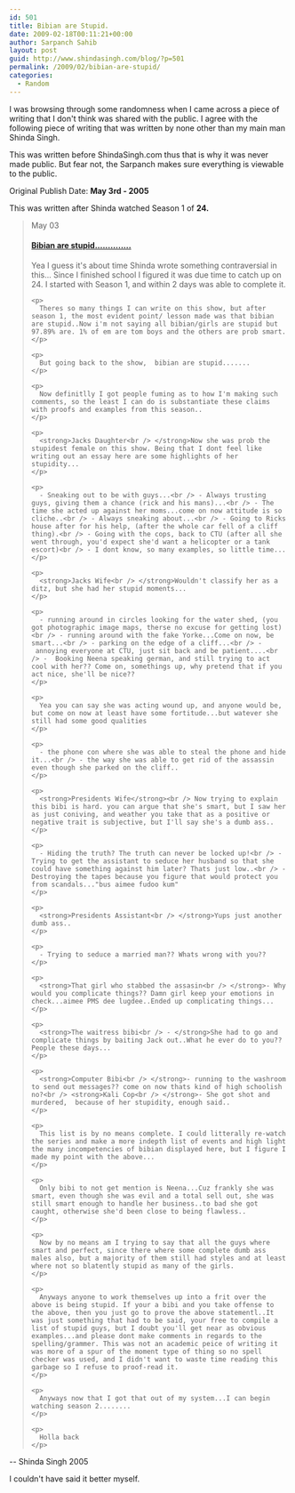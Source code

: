```yaml
---
id: 501
title: Bibian are Stupid.
date: 2009-02-18T00:11:21+00:00
author: Sarpanch Sahib
layout: post
guid: http://www.shindasingh.com/blog/?p=501
permalink: /2009/02/bibian-are-stupid/
categories:
  - Random
---
```

I was browsing through some randomness when I came across a piece of writing that I don't think was shared with the public. I agree with the following piece of writing that was written by none other than my main man Shinda Singh.

This was written before ShindaSingh.com thus that is why it was never made public. But fear not, the Sarpanch makes sure everything is viewable to the public.

Original Publish Date: **May 3rd - 2005**

This was written after Shinda watched Season 1 of **24.**

> <div class="bvEntry">
>   <div>
>     May 03
>   </div>
>   
>   <h4 class="beTitle">
>     <a href="http://shindasingh.spaces.live.com/blog/cns!57A97D323AF24AF0!256.entry">Bibian are stupid..............</a>
>   </h4>
>   
>   <div class="bvMsg">
>     <p>
>       Yea I guess it's about time Shinda wrote something contraversial in this... Since I finished school I figured it was due time to catch up on 24. I started with Season 1, and within 2 days was able to complete it.
>     </p>
>     
>     <p>
>       Theres so many things I can write on this show, but after season 1, the most evident point/ lesson made was that bibian are stupid..Now i'm not saying all bibian/girls are stupid but 97.89% are. 1% of em are tom boys and the others are prob smart.
>     </p>
>     
>     <p>
>       But going back to the show,  bibian are stupid.......
>     </p>
>     
>     <p>
>       Now definitlly I got people fuming as to how I'm making such comments, so the least I can do is substantiate these claims with proofs and examples from this season..
>     </p>
>     
>     <p>
>       <strong>Jacks Daughter<br /> </strong>Now she was prob the stupidest female on this show. Being that I dont feel like writing out an essay here are some highlights of her stupidity...
>     </p>
>     
>     <p>
>       - Sneaking out to be with guys...<br /> - Always trusting guys, giving them a chance (rick and his mans)...<br /> - The time she acted up against her moms...come on now attitude is so cliche..<br /> - Always sneaking about...<br /> - Going to Ricks house after for his help, (after the whole car fell of a cliff thing).<br /> - Going with the cops, back to CTU (after all she went through, you'd expect she'd want a helicopter or a tank escort)<br /> - I dont know, so many examples, so little time...
>     </p>
>     
>     <p>
>       <strong>Jacks Wife<br /> </strong>Wouldn't classify her as a ditz, but she had her stupid moments...
>     </p>
>     
>     <p>
>       - running around in circles looking for the water shed, (you got photographic image maps, therse no excuse for getting lost)<br /> - running around with the fake Yorke...Come on now, be smart...<br /> - parking on the edge of a cliff...<br /> - annoying everyone at CTU, just sit back and be patient....<br /> -  Booking Neena speaking german, and still trying to act cool with her?? Come on, somethings up, why pretend that if you act nice, she'll be nice??
>     </p>
>     
>     <p>
>       Yea you can say she was acting wound up, and anyone would be, but come on now at least have some fortitude...but watever she still had some good qualities
>     </p>
>     
>     <p>
>       - the phone con where she was able to steal the phone and hide it...<br /> - the way she was able to get rid of the assassin even though she parked on the cliff..
>     </p>
>     
>     <p>
>       <strong>Presidents Wife</strong><br /> Now trying to explain this bibi is hard. you can argue that she's smart, but I saw her as just coniving, and weather you take that as a positive or negative trait is subjective, but I'll say she's a dumb ass..
>     </p>
>     
>     <p>
>       - Hiding the truth? The truth can never be locked up!<br /> - Trying to get the assistant to seduce her husband so that she could have something against him later? Thats just low..<br /> - Destroying the tapes because you figure that would protect you from scandals..."bus aimee fudoo kum"
>     </p>
>     
>     <p>
>       <strong>Presidents Assistant<br /> </strong>Yups just another dumb ass..
>     </p>
>     
>     <p>
>       - Trying to seduce a married man?? Whats wrong with you??
>     </p>
>     
>     <p>
>       <strong>That girl who stabbed the assasin<br /> </strong>- Why would you complicate things?? Damn girl keep your emotions in check...aimee PMS dee lugdee..Ended up complicating things...
>     </p>
>     
>     <p>
>       <strong>The waitress bibi<br /> - </strong>She had to go and complicate things by baiting Jack out..What he ever do to you?? People these days...
>     </p>
>     
>     <p>
>       <strong>Computer Bibi<br /> </strong>- running to the washroom to send out messages?? come on now thats kind of high schoolish no?<br /> <strong>Kali Cop<br /> </strong>- She got shot and murdered,  because of her stupidity, enough said..
>     </p>
>     
>     <p>
>       This list is by no means complete. I could litterally re-watch the series and make a more indepth list of events and high light the many incompetencies of bibian displayed here, but I figure I made my point with the above...
>     </p>
>     
>     <p>
>       Only bibi to not get mention is Neena...Cuz frankly she was smart, even though she was evil and a total sell out, she was still smart enough to handle her business..to bad she got caught, otherwise she'd been close to being flawless..
>     </p>
>     
>     <p>
>       Now by no means am I trying to say that all the guys where smart and perfect, since there where some complete dumb ass males also, but a majority of them still had styles and at least where not so blatently stupid as many of the girls.
>     </p>
>     
>     <p>
>       Anyways anyone to work themselves up into a frit over the above is being stupid. If your a bibi and you take offense to the above, then you just go to prove the above statementl..It was just something that had to be said, your free to compile a list of stupid guys, but I doubt you'll get near as obvious examples...and please dont make comments in regards to the spelling/grammer. This was not an academic peice of writing it was more of a spur of the moment type of thing so no spell checker was used, and I didn't want to waste time reading this garbage so I refuse to proof-read it.
>     </p>
>     
>     <p>
>       Anyways now that I got that out of my system...I can begin watching season 2........
>     </p>
>     
>     <p>
>       Holla back
>     </p>
>   </div>
> </div>

-- Shinda Singh 2005

I couldn't have said it better myself.